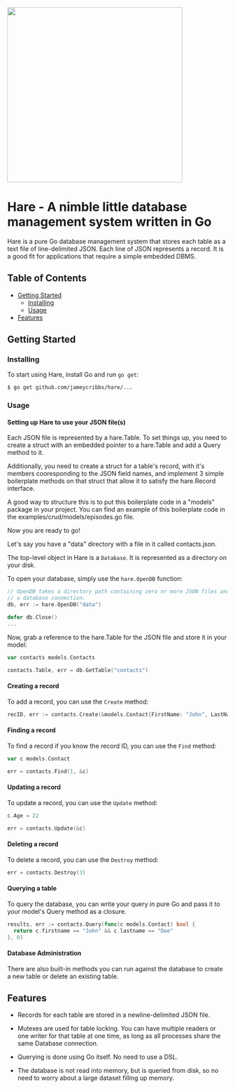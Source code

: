 <img src="https://raw.githubusercontent.com/jameycribbs/hare/master/hare.jpg" width="400" />

Hare - A nimble little database management system written in Go
====

Hare is a pure Go database management system that stores each table as
a text file of line-delimited JSON.  Each line of JSON represents a 
record.  It is a good fit for applications that require a simple embedded DBMS.

## Table of Contents

- [Getting Started](#getting-started)
  - [Installing](#installing)
  - [Usage](#usage)
- [Features](#features)

## Getting Started

### Installing

To start using Hare, install Go and run `go get`:

```sh
$ go get github.com/jameycribbs/hare/...
```


### Usage

#### Setting up Hare to use your JSON file(s)

Each JSON file is represented by a hare.Table.  To set things up, you need to
create a struct with an embedded pointer to a hare.Table and add a Query method
to it.

Additionally, you need to create a struct for a table's record, with
it's members cooresponding to the JSON field names, and implement 3 simple
boilerplate methods on that struct that allow it to satisfy the hare.Record
interface.

A good way to structure this is to put this boilerplate code in a "models"
package in your project.  You can find an example of this boilerplate code in the
examples/crud/models/episodes.go file.

Now you are ready to go!

Let's say you have a "data" directory with a file in it called contacts.json.

The top-level object in Hare is a `Database`. It is represented as a directory on
your disk.

To open your database, simply use the `hare.OpenDB` function:

```go
// OpenDB takes a directory path containing zero or more JSON files and returns
// a database connection.
db, err := hare.OpenDB("data")

defer db.Close()
...
```

Now, grab a reference to the hare.Table for the JSON file and store it in your
model:

```go
var contacts models.Contacts

contacts.Table, err = db.GetTable("contacts")
```


#### Creating a record

To add a record, you can use the `Create` method:

```go
recID, err := contacts.Create(&models.Contact{FirstName: "John", LastName: "Doe", Phone: "888-888-8888", Age: 21})
```


#### Finding a record

To find a record if you know the record ID, you can use the `Find` method:

```go
var c models.Contact

err = contacts.Find(1, &c)
```


#### Updating a record

To update a record, you can use the `Update` method:

```go
c.Age = 22

err = contacts.Update(&c)
```


#### Deleting a record

To delete a record, you can use the `Destroy` method:

```go
err = contacts.Destroy(3)
```


#### Querying a table

To query the database, you can write your query in pure Go and pass it to your
model's Query method as a closure.

```go
results, err := contacts.Query(func(c models.Contact) bool {
  return c.firstname == "John" && c.lastname == "Doe"
}, 0)
```


#### Database Administration

There are also built-in methods you can run against the database
to create a new table or delete an existing table.


## Features

* Records for each table are stored in a newline-delimited JSON file.

* Mutexes are used for table locking.  You can have multiple readers
  or one writer for that table at one time, as long as all processes 
  share the same Database connection.

* Querying is done using Go itself.  No need to use a DSL.

* The database is not read into memory, but is queried from disk, so
  no need to worry about a large dataset filling up memory.
